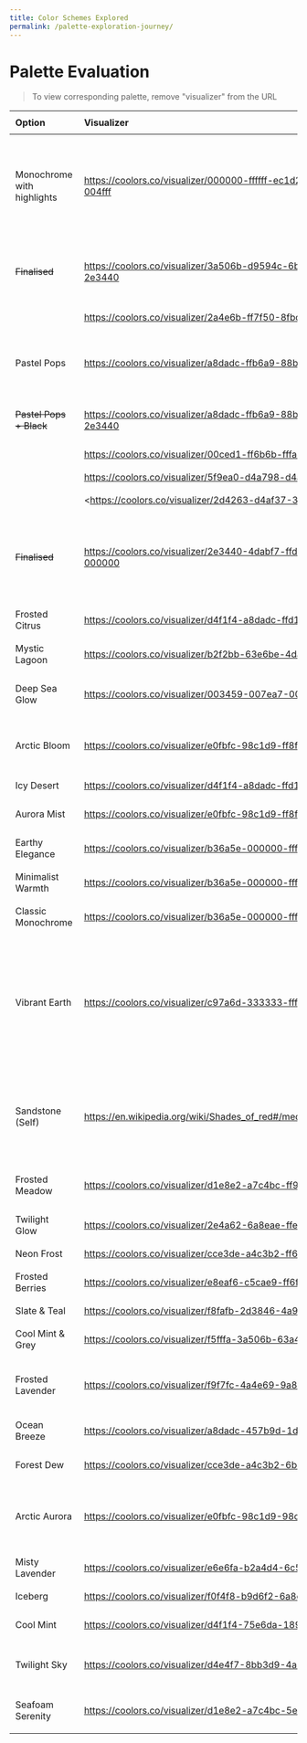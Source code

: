 ```yaml
---
title: Color Schemes Explored
permalink: /palette-exploration-journey/
---
```

# Palette Evaluation

> To view corresponding palette, remove "visualizer" from the URL

| Option | Visualizer | Preference |
| :--- | :--- | :--- |
| Monochrome with highlights | <https://coolors.co/visualizer/000000-ffffff-ec1d26-707070-feea00-004fff> | Goes back to sandstone look I had in mind to begin with; fixing this for now |
| ~~Finalised~~ | <https://coolors.co/visualizer/3a506b-d9594c-6b9080-e8c547-ffffff-2e3440> | like this much better; subtle yet peppy |
| | <https://coolors.co/visualizer/2a4e6b-ff7f50-8fbc8f-f0e7d8-6b5b95> | |
| Pastel Pops | <https://coolors.co/visualizer/a8dadc-ffb6a9-88b04b-ffd700-ffffff> | Might work if sparingly used; Giving this a try |
| ~~Pastel Pops + Black~~ | <https://coolors.co/visualizer/a8dadc-ffb6a9-88b04b-ffd700-ffffff-2e3440> | Above with Gunmetal for text|
| | <https://coolors.co/visualizer/00ced1-ff6b6b-fffacd-2d2d2d-ffffff> | |
| | <https://coolors.co/visualizer/5f9ea0-d4a798-d4af37-f4f4f4-333333> | |
| | <https://coolors.co/visualizer/2d4263-d4af37-3a8e8e-ffb6a9-ffffff | |
| ~~Finalised~~ | <https://coolors.co/visualizer/2e3440-4dabf7-ffd166-63e6be-9775fa-000000> | Good mix of warm and cool colors. Going ahead for now |
| Frosted Citrus | <https://coolors.co/visualizer/d4f1f4-a8dadc-ffd166-ff6b6b-4ecdc4> | Kind of; colorful |
| Mystic Lagoon | <https://coolors.co/visualizer/b2f2bb-63e6be-4dabf7-9775fa-212529> | Interesting! Liking this |
| Deep Sea Glow | <https://coolors.co/visualizer/003459-007ea7-00a8e8-ff9f1c-f4f4f4> | Could work; Interesting combo |
| Arctic Bloom | <https://coolors.co/visualizer/e0fbfc-98c1d9-ff8fa3-ffe66d-293241> | Nice yellow but didn't quite hit the mark |
| Icy Desert | <https://coolors.co/visualizer/d4f1f4-a8dadc-ffd166-ff6b6b-4ecdc4> | Colorful |
| Aurora Mist | <https://coolors.co/visualizer/e0fbfc-98c1d9-ff8fa3-ffe66d-293241> | Pastel color palette |
| Earthy Elegance | <https://coolors.co/visualizer/b36a5e-000000-ffffff-d4a59a-3e3e3e> | Coffee-like |
| Minimalist Warmth | <https://coolors.co/visualizer/b36a5e-000000-ffffff-a8a8a8-e0e0e0> | Kind of industrial |
| Classic Monochrome | <https://coolors.co/visualizer/b36a5e-000000-ffffff-7f4f4f-cccccc> | Could work. It is classic |
| Vibrant Earth | <https://coolors.co/visualizer/c97a6d-333333-ffffff-228b22-f4f4f4> | Not sandstone-y red enough; Nor is the green. Was looking for kind of yellow-mixed green? |
| Sandstone (Self) | <https://en.wikipedia.org/wiki/Shades_of_red#/media/File:Color_icon_red.png> | sandstone black white grass/forest green (not sure about this anymore)
| Frosted Meadow | <https://coolors.co/visualizer/d1e8e2-a7c4bc-ff9f1c-5e8b7e-2f5d62> | Kind of muted and dull |
| Twilight Glow | <https://coolors.co/visualizer/2e4a62-6a8eae-ffe66d-ff6f61-f4f4f4> | Grayish |
| Neon Frost | <https://coolors.co/visualizer/cce3de-a4c3b2-ff6f61-6b5b95-f4f4f4> | NO |
| Frosted Berries | <https://coolors.co/visualizer/e8eaf6-c5cae9-ff6f61-6c5b7b-f5f5f5> | Boring |
| Slate & Teal | <https://coolors.co/visualizer/f8fafb-2d3846-4a90e2-6c5b7b-88c0d0> | NO |
| Cool Mint & Grey | <https://coolors.co/visualizer/f5fffa-3a506b-63a4ff-4ecdc4-5e7ce2> | NO |
| Frosted Lavender | <https://coolors.co/visualizer/f9f7fc-4a4e69-9a8c98-6b6d76-b8b8d1> | NO! (Warm not cool) Also, very grayscale |
| Ocean Breeze | <https://coolors.co/visualizer/a8dadc-457b9d-1d3557-f1faee-f1faee> | NO. Very blue |
| Forest Dew | <https://coolors.co/visualizer/cce3de-a4c3b2-6b9080-eaf4f4-2e5339> | NO. Too green |
| Arctic Aurora | <https://coolors.co/visualizer/e0fbfc-98c1d9-98c1d9-293241-ee6c4d> | NO. Too artsy and red takes away the attention |
| Misty Lavender | <https://coolors.co/visualizer/e6e6fa-b2a4d4-6c5b7b-f8f4ff-4a4e69> | NO!! |
| Iceberg | <https://coolors.co/visualizer/f0f4f8-b9d6f2-6a8eae-003049-ffd166> | Nope |
| Cool Mint | <https://coolors.co/visualizer/d4f1f4-75e6da-189ab4-05445e-f4f4f4> | NO. Neon-ish and dull |
| Twilight Sky | <https://coolors.co/visualizer/d4e4f7-8bb3d9-4a6fa5-2e4a62-ffeedb> | NO. Dull and uninspiring |
| Seafoam Serenity | <https://coolors.co/visualizer/d1e8e2-a7c4bc-5e8b7e-2f5d62-f4f4f4> | NO. Grey and dull green |

<style>
  table {
    width: 100%;
  }
  td, th {
    padding: 10px;
  }
</style>